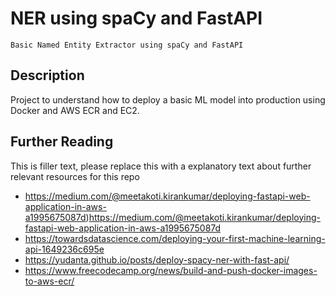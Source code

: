 # NER using spaCy and FastAPI
```
Basic Named Entity Extractor using spaCy and FastAPI
```

## Description
Project to understand how to deploy a basic ML model into production using Docker and AWS ECR and EC2.

## Further Reading

This is filler text, please replace this with a explanatory text about further relevant resources for this repo
- https://medium.com/@meetakoti.kirankumar/deploying-fastapi-web-application-in-aws-a1995675087d)https://medium.com/@meetakoti.kirankumar/deploying-fastapi-web-application-in-aws-a1995675087d
- https://towardsdatascience.com/deploying-your-first-machine-learning-api-1649236c695e
- https://yudanta.github.io/posts/deploy-spacy-ner-with-fast-api/
- https://www.freecodecamp.org/news/build-and-push-docker-images-to-aws-ecr/



